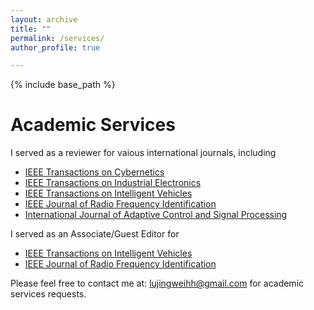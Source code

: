 ```yaml
---
layout: archive
title: ""
permalink: /services/
author_profile: true

---
```


{% include base_path %}

Academic Services
=====
I served as a reviewer for vaious international journals, including
- [IEEE Transactions on Cybernetics](https://ieeexplore.ieee.org/xpl/RecentIssue.jsp?punumber=6221036)  
- [IEEE Transactions on Industrial Electronics](https://ieeexplore.ieee.org/xpl/RecentIssue.jsp?punumber=41)  
- [IEEE Transactions on Intelligent Vehicles](https://ieeexplore.ieee.org/xpl/RecentIssue.jsp?punumber=7274857)  
- [IEEE Journal of Radio Frequency Identification](https://ieeexplore.ieee.org/xpl/RecentIssue.jsp?punumber=7433271)
- [International Journal of Adaptive Control and Signal Processing](https://onlinelibrary.wiley.com/journal/10991115?journalRedirectCheck=true)

I served as an Associate/Guest Editor for
- [IEEE Transactions on Intelligent Vehicles](https://ieeexplore.ieee.org/xpl/RecentIssue.jsp?punumber=7274857)
- [IEEE Journal of Radio Frequency Identification](https://ieeexplore.ieee.org/xpl/RecentIssue.jsp?punumber=7433271)

Please feel free to contact me at: lujingweihh@gmail.com for academic services requests.
